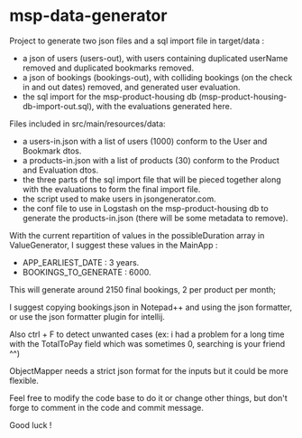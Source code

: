 # msp-data-generator

Project to generate two json files and a sql import file in target/data : 
 - a json of users (users-out), with users containing duplicated userName removed 
   and duplicated bookmarks removed.
 - a json of bookings (bookings-out), with colliding bookings (on the check in and out dates) removed,
   and generated user evaluation.
 - the sql import for the msp-product-housing db (msp-product-housing-db-import-out.sql), 
   with the evaluations generated here.

Files included in src/main/resources/data:
 - a users-in.json with a list of users (1000) conform to the User and Bookmark dtos.
 - a products-in.json with a list of products (30) conform to the Product and Evaluation dtos.
 - the three parts of the sql import file that will be pieced together along with the evaluations to form
   the final import file.
 - the script used to make users in jsongenerator.com.
 - the conf file to use in Logstash on the msp-product-housing db to generate the products-in.json (there will be some 
   metadata to remove).

With the current repartition of values in the possibleDuration array in ValueGenerator, 
I suggest these values in the MainApp :
 - APP_EARLIEST_DATE : 3 years.
 - BOOKINGS_TO_GENERATE : 6000.
 
This will generate around 2150 final bookings, 2 per product per month;

I suggest copying bookings.json in Notepad++ and using the json formatter, or use the json formatter plugin for intellij.

Also ctrl + F to detect unwanted cases (ex: i had a problem for a long time with the TotalToPay field 
which was sometimes 0, searching is your friend ^^)

ObjectMapper needs a strict json format for the inputs but it could be more flexible.

Feel free to modify the code base to do it or change other things, but don't forge to comment in the code 
and commit message.

Good luck !
